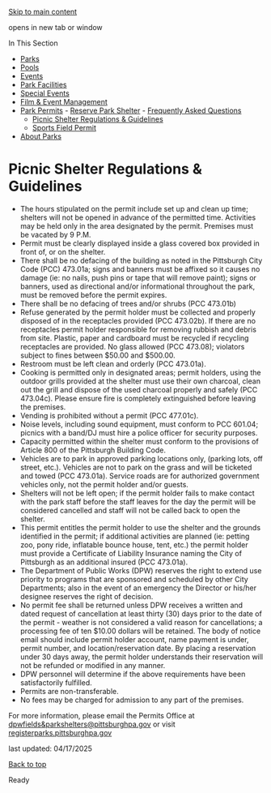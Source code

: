 [Skip to main content](https://www.pittsburghpa.gov/Recreation-Events/Park-Permits/Reserve-Park-Shelter/Picnic-Shelter-Regulations-Guidelines#main-content)

opens in new tab or window

In This Section

- [Parks](https://www.pittsburghpa.gov/Recreation-Events/Parks)
- [Pools](https://www.pittsburghpa.gov/Recreation-Events/Pools)
- [Events](https://www.pittsburghpa.gov/Recreation-Events/Events)
- [Park Facilities](https://www.pittsburghpa.gov/Recreation-Events/Park-Facilities)
- [Special Events](https://www.pittsburghpa.gov/Recreation-Events/Special-Events)
- [Film & Event Management](https://www.pittsburghpa.gov/Recreation-Events/Film-Event-Management)
- [Park Permits](https://www.pittsburghpa.gov/Recreation-Events/Park-Permits)  - [Reserve Park Shelter](https://www.pittsburghpa.gov/Recreation-Events/Park-Permits/Reserve-Park-Shelter)    - [Frequently Asked Questions](https://www.pittsburghpa.gov/Recreation-Events/Park-Permits/Reserve-Park-Shelter/Frequently-Asked-Questions)
    - [Picnic Shelter Regulations & Guidelines](https://www.pittsburghpa.gov/Recreation-Events/Park-Permits/Reserve-Park-Shelter/Picnic-Shelter-Regulations-Guidelines)
  - [Sports Field Permit](https://www.pittsburghpa.gov/Recreation-Events/Park-Permits/Sports-Field-Permit)
- [About Parks](https://www.pittsburghpa.gov/Recreation-Events/About-Parks)

# Picnic Shelter Regulations & Guidelines

- The hours stipulated on the permit include set up and clean up time; shelters will not be opened in advance of the permitted time. Activities may be held only in the area designated by the permit. Premises must be vacated by 9 P.M.
- Permit must be clearly displayed inside a glass covered box provided in front of, or on the shelter.
- There shall be no defacing of the building as noted in the Pittsburgh City Code (PCC) 473.01a; signs and banners must be affixed so it causes no damage (ie: no nails, push pins or tape that will remove paint); signs or banners, used as directional and/or informational throughout the park, must be removed before the permit expires.
- There shall be no defacing of trees and/or shrubs (PCC 473.01b)
- Refuse generated by the permit holder must be collected and properly disposed of in the receptacles provided (PCC 473.02b). If there are no receptacles permit holder responsible for removing rubbish and debris from site. Plastic, paper and cardboard must be recycled if recycling receptacles are provided. No glass allowed (PCC 473.08); violators subject to fines between $50.00 and $500.00.
- Restroom must be left clean and orderly (PCC 473.01a).
- Cooking is permitted only in designated areas; permit holders, using the outdoor grills provided at the shelter must use their own charcoal, clean out the grill and dispose of the used charcoal properly and safely (PCC 473.04c). Please ensure fire is completely extinguished before leaving the premises.
- Vending is prohibited without a permit (PCC 477.01c).
- Noise levels, including sound equipment, must conform to PCC 601.04; picnics with a band/DJ must hire a police officer for security purposes.
- Capacity permitted within the shelter must conform to the provisions of Article 800 of the Pittsburgh Building Code.
- Vehicles are to park in approved parking locations only, (parking lots, off street, etc.). Vehicles are not to park on the grass and will be ticketed and towed (PCC 473.01a). Service roads are for authorized government vehicles only, not the permit holder and/or guests.
- Shelters will not be left open; if the permit holder fails to make contact with the park staff before the staff leaves for the day the permit will be considered cancelled and staff will not be called back to open the shelter.
- This permit entitles the permit holder to use the shelter and the grounds identified in the permit; if additional activities are planned (ie: petting zoo, pony ride, inflatable bounce house, tent, etc.) the permit holder must provide a Certificate of Liability Insurance naming the City of Pittsburgh as an additional insured (PCC 473.01a).
- The Department of Public Works (DPW) reserves the right to extend use priority to programs that are sponsored and scheduled by other City Departments; also in the event of an emergency the Director or his/her designee reserves the right of decision.
- No permit fee shall be returned unless DPW receives a written and dated request of cancellation at least thirty (30) days prior to the date of the permit - weather is not considered a valid reason for cancellations; a processing fee of ten $10.00 dollars will be retained. The body of notice email should include permit holder account, name payment is under, permit number, and location/reservation date. By placing a reservation under 30 days away, the permit holder understands their reservation will not be refunded or modified in any manner.
- DPW personnel will determine if the above requirements have been satisfactorily fulfilled.
- Permits are non-transferable.
- No fees may be charged for admission to any part of the premises.

For more information, please email the Permits Office at [dpwfields&parkshelters@pittsburghpa.gov](https://www.pittsburghpa.gov/dpwfields&parkshelters@pittsburghpa.gov) or visit [registerparks.pittsburghpa.gov](https://www.pittsburghpa.gov/registerparks.pittsburghpa.gov)

last updated: 04/17/2025

[Back to top](https://www.pittsburghpa.gov/Recreation-Events/Park-Permits/Reserve-Park-Shelter/Picnic-Shelter-Regulations-Guidelines#body-top)

Ready
